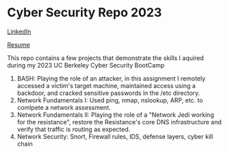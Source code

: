 # Cyber Security Repo 2023
[LinkedIn](https://tinyurl.com/yn28hfsu)

[Resume](https://tinyurl.com/ypd8k8uj)

This repo contains a few projects that demonstrate the skills I aquired during my 2023 UC Berkeley Cyber Security BootCamp

  1. BASH: Playing the role of an attacker, in this assignment I remotely accessed a victim's target machine, maintained access using a backdoor, and cracked sensitive passwords in the /etc directory.
  2. Network Fundamentals I: Used ping, nmap, nslookup, ARP, etc. to comlpete a network assessment.
  3. Network Fundamentals II: Playing the role of a "Network Jedi working for the resistance", restore the Resistance's core DNS infrastructure and verify that traffic is routing as expected.
  4. Network Security:  Snort, Firewall rules, IDS, defense layers, cyber kill chain
